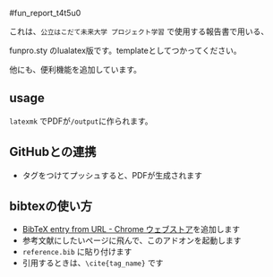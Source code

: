 #fun_report_t4t5u0

これは、`公立はこだて未来大学 プロジェクト学習` で使用する報告書で用いる、 

funpro.sty のlualatex版です。templateとしてつかってください。

他にも、便利機能を追加しています。

## usage
`latexmk` でPDFが`/output`に作られます。

## GitHubとの連携
- タグをつけてプッシュすると、PDFが生成されます


## bibtexの使い方
- [BibTeX entry from URL - Chrome ウェブストア](https://chrome.google.com/webstore/detail/bibtex-entry-from-url/mgpmgkhhbjgkpnanlmlhibjfgpdpgjec?hl=ja)を追加します
- 参考文献にしたいページに飛んで、このアドオンを起動します
- `reference.bib` に貼り付けます
- 引用するときは、`\cite{tag_name}` です
